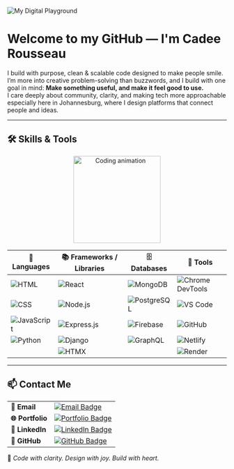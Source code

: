 ![My Digital Playground](https://img.shields.io/badge/Built%20with%20Joy-%236a1b9a?style=for-the-badge&logo=github&logoColor=white)
   
# Welcome to my GitHub — I'm Cadee Rousseau                   

I build with purpose, clean & scalable code designed to make people smile.    
I’m more into creative problem-solving than buzzwords, and I build with one goal in mind:
**Make something useful, and make it feel good to use.**        
I care deeply about community, clarity, and making tech more approachable       
especially here in Johannesburg, where I design platforms that connect people and ideas.     
                      
---                      
                                  
## 🛠️ Skills & Tools     
  
<p align="center">
  <img src="https://media.giphy.com/media/LMcB8XospGZO8UQq87/giphy.gif" width="200" alt="Coding animation"/>
</p>
<div align="center">

| 🧾 Languages | 📚 Frameworks / Libraries | 🗄️ Databases | 🧰 Tools |
|-------------|---------------------------|--------------|----------|
| ![HTML](https://img.shields.io/badge/HTML-%23e34f26?style=flat&logo=html5&logoColor=white) | ![React](https://img.shields.io/badge/React-%2361dafb?style=flat&logo=react&logoColor=white) | ![MongoDB](https://img.shields.io/badge/MongoDB-%2347a248?style=flat&logo=mongodb&logoColor=white) | ![Chrome DevTools](https://img.shields.io/badge/Chrome%20DevTools-%23f5f5f5?style=flat&logo=google-chrome&logoColor=black) |
| ![CSS](https://img.shields.io/badge/CSS-%231572b6?style=flat&logo=css3&logoColor=white) | ![Node.js](https://img.shields.io/badge/Node.js-%23339933?style=flat&logo=node.js&logoColor=white) | ![PostgreSQL](https://img.shields.io/badge/PostgreSQL-%23316192?style=flat&logo=postgresql&logoColor=white) | ![VS Code](https://img.shields.io/badge/VS%20Code-%23007acc?style=flat&logo=visual-studio-code&logoColor=white) |
| ![JavaScript](https://img.shields.io/badge/JavaScript-%23f7df1e?style=flat&logo=javascript&logoColor=black) | ![Express.js](https://img.shields.io/badge/Express-%23000000?style=flat&logo=express&logoColor=white) | ![Firebase](https://img.shields.io/badge/Firebase-%23ffca28?style=flat&logo=firebase&logoColor=black) | ![GitHub](https://img.shields.io/badge/GitHub-%23121011?style=flat&logo=github&logoColor=white) |
| ![Python](https://img.shields.io/badge/Python-%234b8bbe?style=flat&logo=python&logoColor=white) | ![Django](https://img.shields.io/badge/Django-%23092e20?style=flat&logo=django&logoColor=white) | ![GraphQL](https://img.shields.io/badge/GraphQL-%23e10098?style=flat&logo=graphql&logoColor=white) | ![Netlify](https://img.shields.io/badge/Netlify-%23000000?style=flat&logo=netlify&logoColor=white) |
|  | ![HTMX](https://img.shields.io/badge/HTMX-%236a1b9a?style=flat&logo=html5&logoColor=white) |  | ![Render](https://img.shields.io/badge/Render-%23000000?style=flat&logo=render&logoColor=white) |

</div>

---

## 📫 Contact Me

<table>
  <tr>
    <td><strong>📧 Email</strong></td>
    <td>
      <a href="mailto:cadee.dev@outlook.com">
        <img src="https://img.shields.io/badge/cadee.dev@outlook.com-%236a1b9a?style=flat&logo=gmail&logoColor=white" alt="Email Badge"/>
      </a>
    </td>
  </tr>
  <tr>
    <td><strong>🌐 Portfolio</strong></td>
    <td>
      <a href="https://portfolio-website-20.netlify.app/#home" target="_blank">
        <img src="https://img.shields.io/badge/cadeerousseau.dev-%23000000?style=flat&logo=netlify&logoColor=white" alt="Portfolio Badge"/>
      </a>
    </td>
  </tr>
  <tr>
    <td><strong>💼 LinkedIn</strong></td>
    <td>
      <a href="https://www.linkedin.com/in/cadee-rousseau-bb59bb382" target="_blank">
        <img src="https://img.shields.io/badge/LinkedIn-Connect-blue?style=flat&logo=linkedin&logoColor=white" alt="LinkedIn Badge"/>
      </a>
    </td>
  </tr>
  <tr>
    <td><strong>🐙 GitHub</strong></td>
    <td>
      <a href="https://github.com/cadee247" target="_blank">
        <img src="https://img.shields.io/badge/GitHub-cadee247-%23121011?style=flat&logo=github&logoColor=white" alt="GitHub Badge"/>
      </a>
    </td>
  </tr>
</table>

💜 *Code with clarity. Design with joy. Build with heart.*


